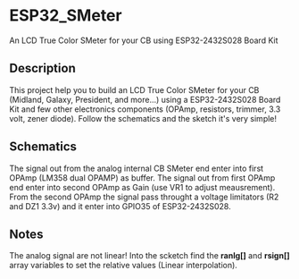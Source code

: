 # ESP32_SMeter
An LCD True Color SMeter for your CB using ESP32-2432S028 Board Kit

## Description
This project help you to build an LCD True Color SMeter for your CB (Midland, Galaxy, President, and more...) using a ESP32-2432S028 Board Kit and few other electronics components (OPAmp, resistors, trimmer, 3.3 volt, zener diode). Follow the schematics and the sketch it's very simple!

## Schematics
The signal out from the analog internal CB SMeter end enter into first OPAmp (LM358 dual OPAMP) as buffer. The signal out from first OPAmp end enter into second OPAmp as Gain (use VR1 to adjust meausrement). From the second OPAmp the signal pass throught a voltage limitators (R2 and DZ1 3.3v) and it enter into GPIO35 of ESP32-2432S028.

## Notes
The analog signal are not linear! Into the scketch find the **ranlg[]** and **rsign[]** array variables to set the relative values (Linear interpolation).

